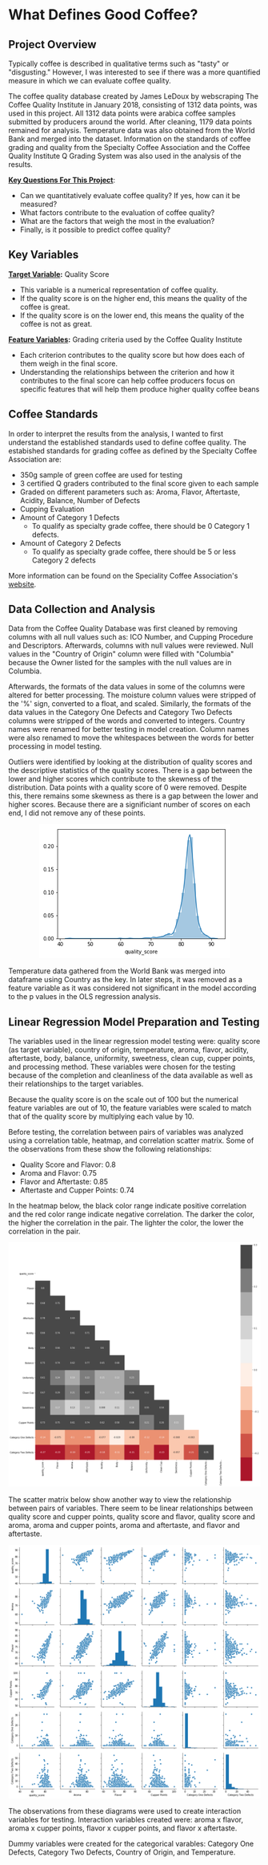 # What Defines Good Coffee?


## Project Overview

Typically coffee is described in qualitative terms such as "tasty" or "disgusting." However, I was interested to see if there was a more quantified measure in which we can evaluate coffee quality.

The coffee quality database created by James LeDoux by webscraping The Coffee Quality Institute in January 2018, consisting of 1312 data points, was used in this project. All 1312 data points were arabica coffee samples submitted by producers around the world. After cleaning, 1179 data points remained for analysis. Temperature data was also obtained from the World Bank and merged into the dataset. Information on the standards of coffee grading and quality from the Specialty Coffee Association and the Coffee Quality Institute Q Grading System was also used in the analysis of the results.

<b><u> Key Questions For This Project</u></b>:
* Can we quantitatively evaluate coffee quality? If yes, how can it be measured?
* What factors contribute to the evaluation of coffee quality?
* What are the factors that weigh the most in the evaluation?
* Finally, is it possible to predict coffee quality?


## Key Variables

<b><u>Target Variable</u>:</b> Quality Score
* This variable is a numerical representation of coffee quality.
* If the quality score is on the higher end, this means the quality of the coffee is great.
* If the quality score is on the lower end, this means the quality of the coffee is not as great.

<b><u>Feature Variables</u>:</b> Grading criteria used by the Coffee Quality Institute 
* Each criterion contributes to the quality score but how does each of them weigh in the final score.
* Understanding the relationships between the criterion and how it contributes to the final score can help coffee producers focus on specific features that will help them produce higher quality coffee beans


## Coffee Standards

In order to interpret the results from the analysis, I wanted to first understand the established standards used to define coffee quality. The estabished standards for grading coffee as defined by the Specialty Coffee Association are:

* 350g sample of green coffee are used for testing
* 3 certified Q graders contributed to the final score given to each sample
* Graded on different parameters such as: Aroma, Flavor, Aftertaste, Acidity, Balance, Number of Defects
* Cupping Evaluation
* Amount of Category 1 Defects
    * To qualify as specialty grade coffee, there should be 0 Category 1 defects.
* Amount of Category 2 Defects
    * To qualify as specialty grade coffee, there should be 5 or less Category 2 defects

More information can be found on the Speciality Coffee Association's <a href=https://sca.coffee/research/coffee-standards>website</a>.


## Data Collection and Analysis

Data from the Coffee Quality Database was first cleaned by removing columns with all null values such as: ICO Number, and Cupping Procedure and Descriptors. Afterwards, columns with null values were reviewed. Null values in the "Country of Origin" column were filled with "Columbia" because the Owner listed for the samples with the null values are in Columbia.

Afterwards, the formats of the data values in some of the columns were altered for better processing. The moisture column values were stripped of the '%' sign, converted to a float, and scaled. Similarly, the formats of the data values in the Category One Defects and Category Two Defects columns were stripped of the words and converted to integers. Country names were renamed for better testing in model creation. Column names were also renamed to move the whitespaces between the words for better processing in model testing.

Outliers were identified by looking at the distribution of quality scores and the descriptive statistics of the quality scores. There is a gap between the lower and higher scores which contribute to the skewness of the distribution. Data points with a quality score of 0 were removed. Despite this, there remains some skewness as there is a gap between the lower and higher scores. Because there are a significiant number of scores on each end, I did not remove any of these points.

<p align="center">
  <img src="./images/distquality.png" title="Distribution of Quality Scores">
</p>

Temperature data gathered from the World Bank was merged into dataframe using Country as the key. In later steps, it was removed as a feature variable as it was considered not significant in the model according to the p values in the OLS regression analysis. 


## Linear Regression Model Preparation and Testing

The variables used in the linear regression model testing were: quality score (as target variable), country of origin, temperature, aroma, flavor, acidity, aftertaste, body, balance, uniformity, sweetness, clean cup, cupper points, and processing method. These variables were chosen for the testing because of the completion and cleanliness of the data available as well as their relationships to the target variables.

Because the quality score is on the scale out of 100 but the numerical feature variables are out of 10, the feature variables were scaled to match that of the quality score by multiplying each value by 10.

Before testing, the correlation between pairs of variables was analyzed using a correlation table, heatmap, and correlation scatter matrix. Some of the observations from these show the following relationships:

* Quality Score and Flavor: 0.8
* Aroma and Flavor: 0.75
* Flavor and Aftertaste: 0.85
* Aftertaste and Cupper Points: 0.74

In the heatmap below, the black color range indicate positive correlation and the red color range indicate negative correlation. The darker the color, the higher the correlation in the pair. The lighter the color, the lower the correlation in the pair.

<p align="center">
  <img src="./images/heatmap.png" title="Correlation Heatmap">
</p>

The scatter matrix below show another way to view the relationship between pairs of variables. There seem to be linear relationships between quality score and cupper points, quality score and flavor, quality score and aroma, aroma and cupper points, aroma and aftertaste, and flavor and aftertaste.

<p align="center">
  <img src="./images/brief_scatter_matrix.png" title="Subset of the Correlation Scatter Matrix">
</p>

The observations from these diagrams were used to create interaction variables for testing. Interaction variables created were: aroma x flavor, aroma x cupper points, flavor x cupper points, and flavor x aftertaste. 

Dummy variables were created for the categorical varables: Category One Defects, Category Two Defects, Country of Origin, and Temperature.
